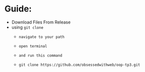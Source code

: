 # Guide: #
* Download Files From Release 
* using `git clone`
  *     navigate to your path
  *     open terminal
  *     and run this command
  * `git clone https://github.com/obsessedwithweb/oop-tp3.git`